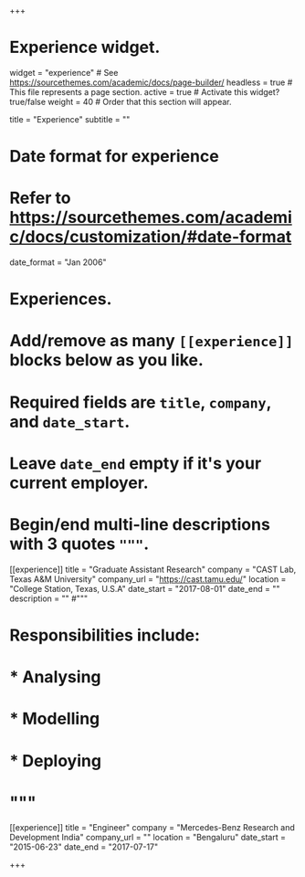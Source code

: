 +++
# Experience widget.
widget = "experience"  # See https://sourcethemes.com/academic/docs/page-builder/
headless = true  # This file represents a page section.
active = true  # Activate this widget? true/false
weight = 40  # Order that this section will appear.

title = "Experience"
subtitle = ""

# Date format for experience
#   Refer to https://sourcethemes.com/academic/docs/customization/#date-format
date_format = "Jan 2006"

# Experiences.
#   Add/remove as many `[[experience]]` blocks below as you like.
#   Required fields are `title`, `company`, and `date_start`.
#   Leave `date_end` empty if it's your current employer.
#   Begin/end multi-line descriptions with 3 quotes `"""`.
[[experience]]
  title = "Graduate Assistant Research"
  company = "CAST Lab, Texas A&M University"
  company_url = "https://cast.tamu.edu/"
  location = "College Station, Texas, U.S.A"
  date_start = "2017-08-01"
  date_end = ""
  description =  ""
#"""
#  Responsibilities include:
  
#  * Analysing
#  * Modelling
#  * Deploying
#  """

[[experience]]
  title = "Engineer"
  company = "Mercedes-Benz Research and Development India"
  company_url = ""
  location = "Bengaluru"
  date_start = "2015-06-23"
  date_end = "2017-07-17"

+++
